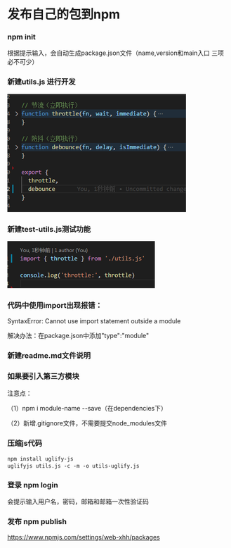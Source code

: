# 发布自己的包到npm

### npm init
根据提示输入，会自动生成package.json文件（name,version和main入口 三项必不可少）

### 新建utils.js 进行开发
![alt text](image-6.png)

### 新建test-utils.js测试功能
![alt text](image-7.png)

### 代码中使用import出现报错：
SyntaxError: Cannot use import statement outside a module

解决办法：在package.json中添加"type":"module"

### 新建readme.md文件说明

### 如果要引入第三方模块

注意点：

（1）npm i module-name --save（在dependencies下）

（2）新增.gitignore文件，不需要提交node_modules文件

### 压缩js代码
```
npm install uglify-js
uglifyjs utils.js -c -m -o utils-uglify.js
```

### 登录 npm login
会提示输入用户名，密码，邮箱和邮箱一次性验证码

### 发布 npm publish
https://www.npmjs.com/settings/web-xhh/packages